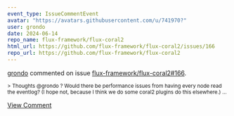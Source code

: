 ```yaml
---
event_type: IssueCommentEvent
avatar: "https://avatars.githubusercontent.com/u/741970?"
user: grondo
date: 2024-06-14
repo_name: flux-framework/flux-coral2
html_url: https://github.com/flux-framework/flux-coral2/issues/166
repo_url: https://github.com/flux-framework/flux-coral2
---
```


<a href='https://github.com/grondo' target='_blank'>grondo</a> commented on issue <a href='https://github.com/flux-framework/flux-coral2/issues/166' target='_blank'>flux-framework/flux-coral2#166</a>.

<small>> Thoughts @grondo ? Would there be performance issues from having every node read the eventlog? (I hope not, because I think we do some coral2 plugins do this elsewhere.)...</small>

<a href='https://github.com/flux-framework/flux-coral2/issues/166' target='_blank'>View Comment</a>